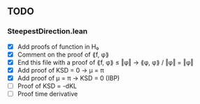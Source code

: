 ## TODO
### SteepestDirection.lean
- [x] Add proofs of function in H₀
- [x] Comment on the proof of ⟪f, φ⟫
- [x] End this file with a proof of ⟪f, φ⟫ ≤ ‖φ‖ → ⟪φ, φ⟫ / ‖φ‖ = ‖φ‖
- [x] Add proof of KSD = 0 → μ = π
- [x] Add proof of μ = π → KSD = 0 (IBP)
- [ ] Proof of KSD = -dKL
- [ ] Proof time derivative
